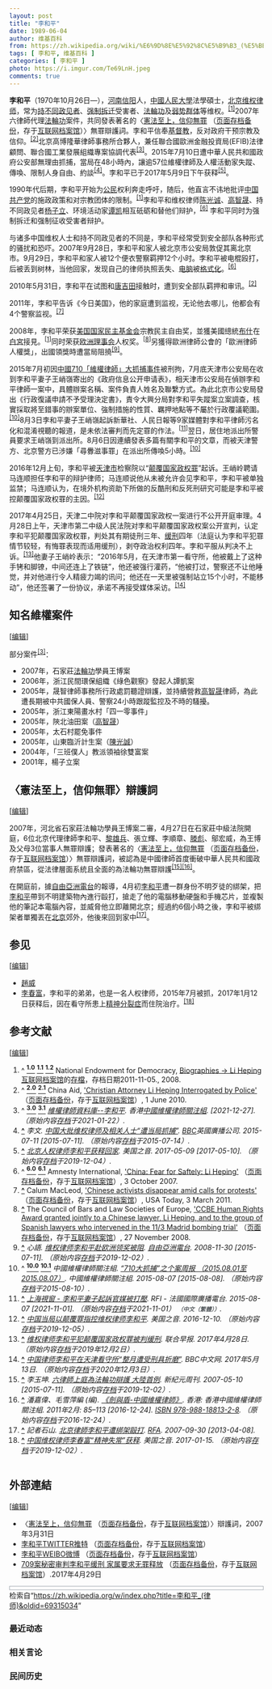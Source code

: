 ```yaml
---
layout: post
title: "李和平"
date: 1989-06-04
author: 维基百科
from: https://zh.wikipedia.org/wiki/%E6%9D%8E%E5%92%8C%E5%B9%B3_(%E5%BE%8B%E5%B8%88)
tags: [ 李和平, 维基百科 ]
categories: [ 李和平 ]
photo: https://i.imgur.com/Te69LnH.jpeg
comments: true
---
```

<div class="mw-content-ltr mw-parser-output" lang="zh" dir="ltr"><style data-mw-deduplicate="TemplateStyles:r83732082">.mw-parser-output .infobox-subbox{padding:0;border:none;margin:-3px;width:auto;min-width:100%;font-size:100%;clear:none;float:none;background-color:transparent}.mw-parser-output .infobox-3cols-child{margin:auto}.mw-parser-output .infobox .navbar{font-size:100%}body.skin-minerva .mw-parser-output .infobox-header,body.skin-minerva .mw-parser-output .infobox-subheader,body.skin-minerva .mw-parser-output .infobox-above,body.skin-minerva .mw-parser-output .infobox-title,body.skin-minerva .mw-parser-output .infobox-image,body.skin-minerva .mw-parser-output .infobox-full-data,body.skin-minerva .mw-parser-output .infobox-below{text-align:center}@media screen{html.skin-theme-clientpref-night .mw-parser-output .infobox-full-data:not(.notheme)>div:not(.notheme)[style]{background:#1f1f23!important;color:#f8f9fa}@media screen and (prefers-color-scheme:dark){html.skin-theme-clientpref-os .mw-parser-output .infobox-full-data:not(.notheme) div:not(.notheme){background:#1f1f23!important;color:#f8f9fa}}html.skin-theme-clientpref-night .mw-parser-output .infobox td div:not(.notheme)[style]{background:transparent!important;color:var(--color-base,#202122)}@media screen and (prefers-color-scheme:dark){html.skin-theme-clientpref-os .mw-parser-output .infobox td div:not(.notheme)[style]{background:transparent!important;color:var(--color-base,#202122)}}html.skin-theme-clientpref-night .mw-parser-output .infobox td div.NavHead:not(.notheme)[style]{background:transparent!important}}@media screen and (prefers-color-scheme:dark){html.skin-theme-clientpref-os .mw-parser-output .infobox td div.NavHead:not(.notheme)[style]{background:transparent!important}}@media(min-width:640px){body.skin--responsive .mw-parser-output .infobox-table{display:table!important}body.skin--responsive .mw-parser-output .infobox-table>caption{display:table-caption!important}body.skin--responsive .mw-parser-output .infobox-table>tbody{display:table-row-group}body.skin--responsive .mw-parser-output .infobox-table tr{display:table-row!important}body.skin--responsive .mw-parser-output .infobox-table th,body.skin--responsive .mw-parser-output .infobox-table td{padding-left:inherit;padding-right:inherit}}</style>
<p><b>李和平</b>（1970年10月26日<span class="useeditintro" title="Template:BLP editintro">—</span>），<a href="/wiki/%E6%B2%B3%E5%8D%97" class="mw-redirect" title="河南">河南</a><a href="/wiki/%E4%BF%A1%E9%98%B3" class="mw-redirect" title="信阳">信阳</a>人，<a href="/wiki/%E4%B8%AD%E5%9C%8B%E4%BA%BA%E6%B0%91%E5%A4%A7%E5%AD%B8" class="mw-redirect" title="中國人民大學">中國人民大學</a>法學碩士，<a href="/wiki/%E5%8C%97%E4%BA%AC" class="mw-redirect" title="北京">北京</a><a href="/wiki/%E7%BB%B4%E6%9D%83%E5%BE%8B%E5%B8%88" title="维权律师">维权律师</a>，常为<a href="/wiki/%E6%8C%81%E4%B8%8D%E5%90%8C%E6%94%BF%E8%A7%81%E8%80%85" title="持不同政见者">持不同政见者</a>、<a href="/w/index.php?title=%E5%BC%BA%E5%88%B6%E6%8B%86%E8%BF%81&amp;action=edit&amp;redlink=1" class="new" title="强制拆迁（页面不存在）">强制拆迁</a>受害者、<a href="/wiki/%E6%B3%95%E8%BC%AA%E5%8A%9F" class="mw-redirect" title="法輪功">法輪功</a>及<a href="/wiki/%E5%BC%B1%E5%8A%BF%E7%BE%A4%E4%BD%93" title="弱势群体">弱势群体</a>等维权。<sup id="cite_ref-NED_1-0" class="reference"><a href="#cite_note-NED-1"><span class="cite-bracket">[</span>1<span class="cite-bracket">]</span></a></sup>2007年六律師代理<a href="/wiki/%E6%B3%95%E8%BC%AA%E5%8A%9F" class="mw-redirect" title="法輪功">法輪功</a>案件，共同發表著名的〈<a rel="nofollow" class="external text" href="http://www.epochtimes.com/b5/7/8/21/n1808573.htm">憲法至上，信仰無罪</a> （<a rel="nofollow" class="external text" href="//web.archive.org/web/20190829174343/http://www.epochtimes.com/b5/7/8/21/n1808573.htm">页面存档备份</a>，存于<a href="/wiki/%E4%BA%92%E8%81%94%E7%BD%91%E6%A1%A3%E6%A1%88%E9%A6%86" title="互联网档案馆">互联网档案馆</a>）〉無罪辯護詞。李和平信奉<a href="/wiki/%E5%9F%BA%E7%9D%A3%E6%95%99" title="基督教">基督教</a>，反对政府干预宗教及信仰。<sup id="cite_ref-ChinaAid_2-0" class="reference"><a href="#cite_note-ChinaAid-2"><span class="cite-bracket">[</span>2<span class="cite-bracket">]</span></a></sup>北京高博隆華律師事務所合夥人，兼任聯合國歐洲金融投資局(EFIB)法律顧問、聯合國工業發展組織專案協調代表<sup id="cite_ref-CHRL_3-0" class="reference"><a href="#cite_note-CHRL-3"><span class="cite-bracket">[</span>3<span class="cite-bracket">]</span></a></sup>。2015年7月10日遭中華人民共和國政府公安部無理由抓捕，當局在48小時內，讓逾57位維權律師及人權活動家失蹤、傳喚、限制人身自由、約談<sup id="cite_ref-BBC0711_4-0" class="reference"><a href="#cite_note-BBC0711-4"><span class="cite-bracket">[</span>4<span class="cite-bracket">]</span></a></sup>。李和平已于2017年5月9日下午获释<sup id="cite_ref-VOA0509_5-0" class="reference"><a href="#cite_note-VOA0509-5"><span class="cite-bracket">[</span>5<span class="cite-bracket">]</span></a></sup>。
</p>
<meta property="mw:PageProp/toc">
<div class="mw-heading mw-heading2"></div>
<p>1990年代后期，李和平开始为<a href="/wiki/%E5%85%AC%E6%B0%91" title="公民">公民</a>权利奔走呼吁，随后，他直言不讳地批评<a href="/wiki/%E4%B8%AD%E5%9B%BD%E5%85%B1%E4%BA%A7%E5%85%9A" title="中国共产党">中国共产党</a>的施政政策和对宗教团体的限制。<sup id="cite_ref-NED_1-1" class="reference"><a href="#cite_note-NED-1"><span class="cite-bracket">[</span>1<span class="cite-bracket">]</span></a></sup>李和平和维权律师<a href="/wiki/%E9%99%88%E5%85%89%E8%AF%9A" title="陈光诚">陈光诚</a>、<a href="/wiki/%E9%AB%98%E6%99%BA%E6%99%9F" title="高智晟">高智晟</a>、持不同政见者<a href="/wiki/%E6%9D%A8%E5%AD%90%E7%AB%8B" title="杨子立">杨子立</a>、环境活动家<a href="/wiki/%E8%B0%AD%E5%87%AF" title="谭凯">谭凯</a>相互砥砺和替他们辩护，<sup id="cite_ref-AI_6-0" class="reference"><a href="#cite_note-AI-6"><span class="cite-bracket">[</span>6<span class="cite-bracket">]</span></a></sup> 李和平同时为强制拆迁和强制征收受害者辩护。
</p><p>与诸多中国维权人士和持不同政见者的不同是，李和平经常受到安全部队各种形式的骚扰和恐吓。2007年9月28日，李和平和家人被北京市公安局敦促其离北京市。9月29日，李和平和家人被12个便衣警察羁押12个小时。李和平被电棍殴打，后被丢到树林，当他回家，发现自己的律师执照丢失、<a href="/wiki/%E7%94%B5%E8%84%91" class="mw-redirect" title="电脑">电脑</a>被<a href="/wiki/%E6%A0%BC%E5%BC%8F%E5%8C%96" class="mw-redirect" title="格式化">格式化</a>。<sup id="cite_ref-AI_6-1" class="reference"><a href="#cite_note-AI-6"><span class="cite-bracket">[</span>6<span class="cite-bracket">]</span></a></sup> 
</p><p>2010年5月31日，李和平在试图和<a href="/wiki/%E5%94%90%E5%90%89%E7%94%B0" title="唐吉田">唐吉田</a>接触时，遭到安全部队羁押和审讯。<sup id="cite_ref-ChinaAid_2-1" class="reference"><a href="#cite_note-ChinaAid-2"><span class="cite-bracket">[</span>2<span class="cite-bracket">]</span></a></sup>
</p><p>2011年，李和平告诉《今日美国》，他的家庭遭到监视，无论他去哪儿，他都会有4个警察监视。<sup id="cite_ref-7" class="reference"><a href="#cite_note-7"><span class="cite-bracket">[</span>7<span class="cite-bracket">]</span></a></sup>
</p><p>2008年，李和平荣获<a href="/wiki/%E7%BE%8E%E5%9B%BD%E5%9B%BD%E5%AE%B6%E6%B0%91%E4%B8%BB%E5%9F%BA%E9%87%91%E4%BC%9A" class="mw-redirect" title="美国国家民主基金会">美国国家民主基金会</a>宗教民主自由奖，並獲美國總統<a href="/wiki/%E4%B9%94%E6%B2%BB%C2%B7%E6%B2%83%E5%85%8B%C2%B7%E5%B8%83%E4%BB%80" title="乔治·沃克·布什">布什</a>在<a href="/wiki/%E7%99%BD%E5%AE%AE" title="白宮">白宮</a>接見。<sup id="cite_ref-NED_1-2" class="reference"><a href="#cite_note-NED-1"><span class="cite-bracket">[</span>1<span class="cite-bracket">]</span></a></sup>同时荣获<a href="/wiki/%E6%AC%A7%E6%B4%B2%E7%90%86%E4%BA%8B%E4%BC%9A" class="mw-redirect mw-disambig" title="欧洲理事会">欧洲理事会</a>人权奖。<sup id="cite_ref-8" class="reference"><a href="#cite_note-8"><span class="cite-bracket">[</span>8<span class="cite-bracket">]</span></a></sup>另獲得歐洲律師公會的「歐洲律師人權獎」，出國領獎時遭當局阻撓<sup id="cite_ref-9" class="reference"><a href="#cite_note-9"><span class="cite-bracket">[</span>9<span class="cite-bracket">]</span></a></sup>。
</p><p>2015年7月初因<a href="/wiki/%E4%B8%AD%E5%9C%8B710%E3%80%8C%E7%B6%AD%E6%AC%8A%E5%BE%8B%E5%B8%AB%E3%80%8D%E5%A4%A7%E6%8A%93%E6%8D%95%E4%BA%8B%E4%BB%B6" class="mw-redirect" title="中國710「維權律師」大抓捕事件">中國710「維權律師」大抓捕事件</a>被刑拘，7月底天津市公安局在收到李和平妻子王峭嶺寄出的《政府信息公开申请表》，相天津市公安局在偵辦李和平律師一案中，具體辦案名稱、案件負責人姓名及聯繫方式。為此北京市公安局發出《行政復議申請不予受理決定書》，責令大興分局對李和平失蹤案立案調查，核實採取將至錯事的辦案單位、強制措施的性質、羈押地點等不屬於行政覆議範圍。<sup id="cite_ref-:0_10-0" class="reference"><a href="#cite_note-:0-10"><span class="cite-bracket">[</span>10<span class="cite-bracket">]</span></a></sup>8月3日李和平妻子王峭嶺起訴新華社、人民日報等9家媒體對李和平律師污名化和混淆視聽的報道，是未依法審判而先定罪的作法。<sup id="cite_ref-11" class="reference"><a href="#cite_note-11"><span class="cite-bracket">[</span>11<span class="cite-bracket">]</span></a></sup>翌日，居住地派出所警員要求王峭嶺到派出所。8月6日因連續發表多篇有關李和平的文章，而被天津警方、北京警方已涉嫌「尋釁滋事罪」在派出所傳喚5小時。<sup id="cite_ref-:0_10-1" class="reference"><a href="#cite_note-:0-10"><span class="cite-bracket">[</span>10<span class="cite-bracket">]</span></a></sup>
</p><p>2016年12月上旬，李和平被<a href="/wiki/%E5%A4%A9%E6%B4%A5%E5%B8%82" title="天津市">天津市</a>检察院以“<a href="/wiki/%E9%A2%A0%E8%A6%86%E5%9B%BD%E5%AE%B6%E6%94%BF%E6%9D%83%E7%BD%AA" title="颠覆国家政权罪">颠覆国家政权罪</a>”起诉。王峭岭聘请马连顺担任李和平的辩护律师；马连顺说他从未被允许会见李和平，李和平被单独监禁；马连顺认为，在境外机构资助下所做的反酷刑和反死刑研究可能是李和平被控颠覆国家政权罪的主因。<sup id="cite_ref-12" class="reference"><a href="#cite_note-12"><span class="cite-bracket">[</span>12<span class="cite-bracket">]</span></a></sup>
</p><p>2017年4月25日，天津二中院对李和平颠覆国家政权一案进行不公开开庭审理。4月28日上午，天津市第二中级人民法院对李和平颠覆国家政权案公开宣判，认定李和平犯颠覆国家政权罪，判处其有期徒刑三年、<a href="/wiki/%E7%BC%93%E5%88%91" title="缓刑">缓刑</a>四年（法庭认为李和平犯罪情节较轻，有悔罪表现而适用缓刑），剥夺政治权利四年。李和平服从判决不上诉。<sup id="cite_ref-13" class="reference"><a href="#cite_note-13"><span class="cite-bracket">[</span>13<span class="cite-bracket">]</span></a></sup>他妻子王峭岭表示：“2016年5月，在天津市第一看守所，他被戴上了这种手铐和脚镣，中间还连上了铁链”，他还被强行灌药，“他被打过，警察还不让他睡觉，并对他进行令人精疲力竭的讯问；他还在一天里被强制站立15个小时，不能移动”，他还签署了一份协议，承诺不再接受媒体采访。<sup id="cite_ref-14" class="reference"><a href="#cite_note-14"><span class="cite-bracket">[</span>14<span class="cite-bracket">]</span></a></sup>
</p>
<div class="mw-heading mw-heading2"><h2 id="知名維權案件"><span id=".E7.9F.A5.E5.90.8D.E7.B6.AD.E6.AC.8A.E6.A1.88.E4.BB.B6"></span>知名維權案件</h2><span class="mw-editsection"><span class="mw-editsection-bracket">[</span><a href="/w/index.php?title=%E6%9D%8E%E5%92%8C%E5%B9%B3_(%E5%BE%8B%E5%B8%88)&amp;action=edit&amp;section=2" title="编辑章节：知名維權案件"><span>编辑</span></a><span class="mw-editsection-bracket">]</span></span></div>
<p>部分案件<sup id="cite_ref-CHRL_3-1" class="reference"><a href="#cite_note-CHRL-3"><span class="cite-bracket">[</span>3<span class="cite-bracket">]</span></a></sup>：
</p>
<ul><li>2007年，石家莊<a href="/wiki/%E6%B3%95%E8%BC%AA%E5%8A%9F" class="mw-redirect" title="法輪功">法輪功</a>學員王博案</li>
<li>2006年，浙江民間環保組織《綠色觀察》發起人譚凱案</li>
<li>2005年，晟智律師事務所行政處罰聽證辯護，並持續營救<a href="/wiki/%E9%AB%98%E6%99%BA%E6%99%9F" title="高智晟">高智晟</a>律師，為此遭長期被中共國保人員、警察24小時跟蹤監控及不時的騷擾。</li>
<li>2005年，浙江東陽畫水村「四一零事件」</li>
<li>2005年，陝北油田案（<a href="/wiki/%E9%AB%98%E6%99%BA%E6%99%9F" title="高智晟">高智晟</a>）</li>
<li>2005年，太石村罷免事件</li>
<li>2005年，山東臨沂計生案（<a href="/wiki/%E9%99%B3%E5%85%89%E8%AA%A0" class="mw-redirect" title="陳光誠">陳光誠</a>）</li>
<li>2004年，「三班僕人」教派領袖徐雙富案</li>
<li>2001年，楊子立案</li></ul>
<div class="mw-heading mw-heading2"><h2 id="〈憲法至上，信仰無罪〉辯護詞"><span id=".E3.80.88.E6.86.B2.E6.B3.95.E8.87.B3.E4.B8.8A.EF.BC.8C.E4.BF.A1.E4.BB.B0.E7.84.A1.E7.BD.AA.E3.80.89.E8.BE.AF.E8.AD.B7.E8.A9.9E"></span>〈憲法至上，信仰無罪〉辯護詞</h2><span class="mw-editsection"><span class="mw-editsection-bracket">[</span><a href="/w/index.php?title=%E6%9D%8E%E5%92%8C%E5%B9%B3_(%E5%BE%8B%E5%B8%88)&amp;action=edit&amp;section=3" title="编辑章节：〈憲法至上，信仰無罪〉辯護詞"><span>编辑</span></a><span class="mw-editsection-bracket">]</span></span></div>
<p>2007年，河北省石家莊法輪功學員王博案二審，4月27日在石家莊中級法院開庭，6位北京代理律師李和平、<a href="/w/index.php?title=%E9%BB%8E%E9%9B%84%E5%85%B5&amp;action=edit&amp;redlink=1" class="new" title="黎雄兵（页面不存在）">黎雄兵</a>、張立輝、李順章、<a href="/wiki/%E6%BB%95%E5%BD%AA" title="滕彪">滕彪</a>、鄔宏威，為王博及父母3位當事人無罪辯護；發表著名的〈<a rel="nofollow" class="external text" href="http://www.epochtimes.com/b5/7/8/21/n1808573.htm">憲法至上，信仰無罪</a> （<a rel="nofollow" class="external text" href="//web.archive.org/web/20190829174343/http://www.epochtimes.com/b5/7/8/21/n1808573.htm">页面存档备份</a>，存于<a href="/wiki/%E4%BA%92%E8%81%94%E7%BD%91%E6%A1%A3%E6%A1%88%E9%A6%86" title="互联网档案馆">互联网档案馆</a>）〉無罪辯護詞，被認為是中國律師首度衝破中華人民共和國政府禁區，從法律層面系統且全面的為法輪功無罪辯護<sup id="cite_ref-EPO0510_15-0" class="reference"><a href="#cite_note-EPO0510-15"><span class="cite-bracket">[</span>15<span class="cite-bracket">]</span></a></sup><sup id="cite_ref-Sword_16-0" class="reference"><a href="#cite_note-Sword-16"><span class="cite-bracket">[</span>16<span class="cite-bracket">]</span></a></sup>。
</p><p>在開庭前，據<a href="/wiki/%E8%87%AA%E7%94%B1%E4%BA%9E%E6%B4%B2%E9%9B%BB%E5%8F%B0" class="mw-redirect" title="自由亞洲電台">自由亞洲電台</a>的報導，4月初<a href="/wiki/%E6%9D%8E%E5%92%8C%E5%B9%B3" class="mw-disambig" title="李和平">李和平</a>遭一群身份不明歹徒的綁架，把<a href="/wiki/%E6%9D%8E%E5%92%8C%E5%B9%B3" class="mw-disambig" title="李和平">李和平</a>帶到不明建築物內進行毆打，搶走了他的電腦移動硬盤和手機芯片，並複製他的筆記本電腦內容，並威脅他立即離開北京；經過約6個小時之後，李和平被綁架者單獨丟在<a href="/wiki/%E5%8C%97%E4%BA%AC" class="mw-redirect" title="北京">北京</a>郊外，他後來回到家中<sup id="cite_ref-17" class="reference"><a href="#cite_note-17"><span class="cite-bracket">[</span>17<span class="cite-bracket">]</span></a></sup>。
</p>
<div class="mw-heading mw-heading2"><h2 id="参见"><span id=".E5.8F.82.E8.A7.81"></span>参见</h2><span class="mw-editsection"><span class="mw-editsection-bracket">[</span><a href="/w/index.php?title=%E6%9D%8E%E5%92%8C%E5%B9%B3_(%E5%BE%8B%E5%B8%88)&amp;action=edit&amp;section=4" title="编辑章节：参见"><span>编辑</span></a><span class="mw-editsection-bracket">]</span></span></div>
<ul><li><a href="/wiki/%E8%B6%99%E5%A8%81" title="趙威">趙威</a></li>
<li><a href="/w/index.php?title=%E6%9D%8E%E6%98%A5%E5%AF%8C&amp;action=edit&amp;redlink=1" class="new" title="李春富（页面不存在）">李春富</a>，李和平的弟弟，也是一名人权律师，2015年7月被抓，2017年1月12日获释后，因在看守所患上<a href="/wiki/%E7%B2%BE%E7%A5%9E%E5%88%86%E8%A3%82%E7%97%87" title="精神分裂症">精神分裂症</a>而住院治疗。<sup id="cite_ref-18" class="reference"><a href="#cite_note-18"><span class="cite-bracket">[</span>18<span class="cite-bracket">]</span></a></sup></li></ul>
<div class="mw-heading mw-heading2"><h2 id="参考文献"><span id=".E5.8F.82.E8.80.83.E6.96.87.E7.8C.AE"></span>参考文献</h2><span class="mw-editsection"><span class="mw-editsection-bracket">[</span><a href="/w/index.php?title=%E6%9D%8E%E5%92%8C%E5%B9%B3_(%E5%BE%8B%E5%B8%88)&amp;action=edit&amp;section=5" title="编辑章节：参考文献"><span>编辑</span></a><span class="mw-editsection-bracket">]</span></span></div>
<div class="reflist columns references-column-count references-column-count-2" style="-moz-column-count: 2; -webkit-column-count: 2; column-count: 2; list-style-type: decimal;">
<ol class="references">
<li id="cite_note-NED-1"><span class="mw-cite-backlink">^ <a href="#cite_ref-NED_1-0"><sup><b>1.0</b></sup></a> <a href="#cite_ref-NED_1-1"><sup><b>1.1</b></sup></a> <a href="#cite_ref-NED_1-2"><sup><b>1.2</b></sup></a></span> <span class="reference-text">National Endowment for Democracy, <a rel="nofollow" class="external text" href="http://www.ned.org/events/democracy-award/2008/biographies">Biographies -&gt; Li Heping</a> <a href="/wiki/Wayback_Machine" class="mw-redirect" title="Wayback Machine">互联网档案馆</a>的<a rel="nofollow" class="external text" href="https://web.archive.org/web/20111105070146/http://www.ned.org/events/democracy-award/2008/biographies">存檔</a>，存档日期2011-11-05., 2008.</span>
</li>
<li id="cite_note-ChinaAid-2"><span class="mw-cite-backlink">^ <a href="#cite_ref-ChinaAid_2-0"><sup><b>2.0</b></sup></a> <a href="#cite_ref-ChinaAid_2-1"><sup><b>2.1</b></sup></a></span> <span class="reference-text">China Aid, <a rel="nofollow" class="external text" href="http://www.chinaaid.org/2010/06/christian-attorney-li-heping.html">'Christian Attorney Li Heping Interrogated by Police'</a> （<a rel="nofollow" class="external text" href="//web.archive.org/web/20191202165851/http://www.chinaaid.org/2010/06/christian-attorney-li-heping.html">页面存档备份</a>，存于<a href="/wiki/%E4%BA%92%E8%81%94%E7%BD%91%E6%A1%A3%E6%A1%88%E9%A6%86" title="互联网档案馆">互联网档案馆</a>）, 1 June 2010.</span>
</li>
<li id="cite_note-CHRL-3"><span class="mw-cite-backlink">^ <a href="#cite_ref-CHRL_3-0"><sup><b>3.0</b></sup></a> <a href="#cite_ref-CHRL_3-1"><sup><b>3.1</b></sup></a></span> <span class="reference-text"><cite class="citation news"><a rel="nofollow" class="external text" href="http://www.chrlawyers.hk/zh-hant/content/李和平">維權律師資料庫--李和平</a>. 香港<a href="/wiki/%E4%B8%AD%E5%9C%8B%E7%B6%AD%E6%AC%8A%E5%BE%8B%E5%B8%AB%E9%97%9C%E6%B3%A8%E7%B5%84" title="中國維權律師關注組">中國維權律師關注組</a>.  <span class="reference-accessdate"> [<span class="nowrap">2021-12-27</span>]</span>. （原始内容<a rel="nofollow" class="external text" href="https://web.archive.org/web/20210122061014/https://www.chrlawyers.hk/zh-hant/content/%E6%9D%8E%E5%92%8C%E5%B9%B3">存档</a>于2021-01-22）.</cite><span title="ctx_ver=Z39.88-2004&amp;rfr_id=info%3Asid%2Fzh.wikipedia.org%3A%E6%9D%8E%E5%92%8C%E5%B9%B3+%28%E5%BE%8B%E5%B8%88%29&amp;rft.atitle=%E7%B6%AD%E6%AC%8A%E5%BE%8B%E5%B8%AB%E8%B3%87%E6%96%99%E5%BA%AB--%E6%9D%8E%E5%92%8C%E5%B9%B3&amp;rft.genre=article&amp;rft_id=http%3A%2F%2Fwww.chrlawyers.hk%2Fzh-hant%2Fcontent%2F%E6%9D%8E%E5%92%8C%E5%B9%B3&amp;rft_val_fmt=info%3Aofi%2Ffmt%3Akev%3Amtx%3Ajournal" class="Z3988"><span style="display:none;">&nbsp;</span></span></span>
</li>
<li id="cite_note-BBC0711-4"><span class="mw-cite-backlink"><b><a href="#cite_ref-BBC0711_4-0">^</a></b></span> <span class="reference-text"><cite class="citation news">李文. <a rel="nofollow" class="external text" href="https://www.bbc.com/zhongwen/simp/china/2015/07/150711_china_lawyers">中国大批维权律师及相关人士“遭当局抓捕”</a>. <a href="/wiki/BBC" class="mw-redirect" title="BBC">BBC</a>英國廣播公司. 2015-07-11 <span class="reference-accessdate"> [<span class="nowrap">2015-07-11</span>]</span>. （原始内容<a rel="nofollow" class="external text" href="https://web.archive.org/web/20150714000504/http://www.bbc.com/zhongwen/simp/china/2015/07/150711_china_lawyers">存档</a>于2015-07-14）.</cite><span title="ctx_ver=Z39.88-2004&amp;rfr_id=info%3Asid%2Fzh.wikipedia.org%3A%E6%9D%8E%E5%92%8C%E5%B9%B3+%28%E5%BE%8B%E5%B8%88%29&amp;rft.atitle=%E4%B8%AD%E5%9B%BD%E5%A4%A7%E6%89%B9%E7%BB%B4%E6%9D%83%E5%BE%8B%E5%B8%88%E5%8F%8A%E7%9B%B8%E5%85%B3%E4%BA%BA%E5%A3%AB%E2%80%9C%E9%81%AD%E5%BD%93%E5%B1%80%E6%8A%93%E6%8D%95%E2%80%9D&amp;rft.au=%E6%9D%8E%E6%96%87&amp;rft.date=2015-07-11&amp;rft.genre=article&amp;rft_id=http%3A%2F%2Fwww.bbc.com%2Fzhongwen%2Fsimp%2Fchina%2F2015%2F07%2F150711_china_lawyers&amp;rft_val_fmt=info%3Aofi%2Ffmt%3Akev%3Amtx%3Ajournal" class="Z3988"><span style="display:none;">&nbsp;</span></span></span>
</li>
<li id="cite_note-VOA0509-5"><span class="mw-cite-backlink"><b><a href="#cite_ref-VOA0509_5-0">^</a></b></span> <span class="reference-text"><cite class="citation news"><a rel="nofollow" class="external text" href="http://www.voachinese.com/a/news-heping-li-20170509/3844584.html">北京人权律师李和平获释回家</a>. 美国之音. 2017-05-09 <span class="reference-accessdate"> [<span class="nowrap">2017-05-10</span>]</span>. （原始内容<a rel="nofollow" class="external text" href="https://web.archive.org/web/20191204195742/https://www.voachinese.com/a/news-heping-li-20170509/3844584.html">存档</a>于2019-12-04）.</cite><span title="ctx_ver=Z39.88-2004&amp;rfr_id=info%3Asid%2Fzh.wikipedia.org%3A%E6%9D%8E%E5%92%8C%E5%B9%B3+%28%E5%BE%8B%E5%B8%88%29&amp;rft.atitle=%E5%8C%97%E4%BA%AC%E4%BA%BA%E6%9D%83%E5%BE%8B%E5%B8%88%E6%9D%8E%E5%92%8C%E5%B9%B3%E8%8E%B7%E9%87%8A%E5%9B%9E%E5%AE%B6&amp;rft.date=2017-05-09&amp;rft.genre=article&amp;rft_id=http%3A%2F%2Fwww.voachinese.com%2Fa%2Fnews-heping-li-20170509%2F3844584.html&amp;rft_val_fmt=info%3Aofi%2Ffmt%3Akev%3Amtx%3Ajournal" class="Z3988"><span style="display:none;">&nbsp;</span></span></span>
</li>
<li id="cite_note-AI-6"><span class="mw-cite-backlink">^ <a href="#cite_ref-AI_6-0"><sup><b>6.0</b></sup></a> <a href="#cite_ref-AI_6-1"><sup><b>6.1</b></sup></a></span> <span class="reference-text">Amnesty International, <a rel="nofollow" class="external text" href="http://www.amnesty.org/en/library/asset/ASA17/046/2007/en/f66d4783-d364-11dd-a329-2f46302a8cc6/asa170462007en.html">'China: Fear for Saftely: Li Heping'</a> （<a rel="nofollow" class="external text" href="//web.archive.org/web/20150216073232/http://www.amnesty.org/en/library/asset/ASA17/046/2007/en/f66d4783-d364-11dd-a329-2f46302a8cc6/asa170462007en.html">页面存档备份</a>，存于<a href="/wiki/%E4%BA%92%E8%81%94%E7%BD%91%E6%A1%A3%E6%A1%88%E9%A6%86" title="互联网档案馆">互联网档案馆</a>）, 3 October 2007.</span>
</li>
<li id="cite_note-7"><span class="mw-cite-backlink"><b><a href="#cite_ref-7">^</a></b></span> <span class="reference-text">Calum MacLeod, <a rel="nofollow" class="external text" href="http://www.usatoday.com/news/world/2011-03-03-china04_ST_N.htm">'Chinese activists disappear amid calls for protests'</a> （<a rel="nofollow" class="external text" href="//web.archive.org/web/20110805013414/http://www.usatoday.com/news/world/2011-03-03-china04_ST_N.htm">页面存档备份</a>，存于<a href="/wiki/%E4%BA%92%E8%81%94%E7%BD%91%E6%A1%A3%E6%A1%88%E9%A6%86" title="互联网档案馆">互联网档案馆</a>）, USA Today, 3 March 2011.</span>
</li>
<li id="cite_note-8"><span class="mw-cite-backlink"><b><a href="#cite_ref-8">^</a></b></span> <span class="reference-text">The Council of Bars and Law Societies of Europe, <a rel="nofollow" class="external text" href="http://www.ccbe.eu/fileadmin/user_upload/NTCdocument/pr_0708_ENpdf1_1228203229.pdf">'CCBE Human Rights Award granted jointly to a Chinese lawyer, Li Heping, and to the group of Spanish lawyers who intervened in the 11/3 Madrid bombing trial'</a> （<a rel="nofollow" class="external text" href="//web.archive.org/web/20160304030607/http://www.ccbe.eu/fileadmin/user_upload/NTCdocument/pr_0708_ENpdf1_1228203229.pdf">页面存档备份</a>，存于<a href="/wiki/%E4%BA%92%E8%81%94%E7%BD%91%E6%A1%A3%E6%A1%88%E9%A6%86" title="互联网档案馆">互联网档案馆</a>）, 27 November 2008.</span>
</li>
<li id="cite_note-9"><span class="mw-cite-backlink"><b><a href="#cite_ref-9">^</a></b></span> <span class="reference-text"><cite class="citation news">心語. <a rel="nofollow" class="external text" href="http://www.rfa.org/mandarin/yataibaodao/li-11302008165718.html">维权律师李和平赴欧洲领奖被阻</a>. <a href="/wiki/%E8%87%AA%E7%94%B1%E4%BA%9E%E6%B4%B2%E9%9B%BB%E5%8F%B0" class="mw-redirect" title="自由亞洲電台">自由亞洲電台</a>. 2008-11-30 <span class="reference-accessdate"> [<span class="nowrap">2015-07-11</span>]</span>. （原始内容<a rel="nofollow" class="external text" href="https://web.archive.org/web/20191202101808/https://www.rfa.org/mandarin/yataibaodao/li-11302008165718.html">存档</a>于2019-12-02）.</cite><span title="ctx_ver=Z39.88-2004&amp;rfr_id=info%3Asid%2Fzh.wikipedia.org%3A%E6%9D%8E%E5%92%8C%E5%B9%B3+%28%E5%BE%8B%E5%B8%88%29&amp;rft.atitle=%E7%BB%B4%E6%9D%83%E5%BE%8B%E5%B8%88%E6%9D%8E%E5%92%8C%E5%B9%B3%E8%B5%B4%E6%AC%A7%E6%B4%B2%E9%A2%86%E5%A5%96%E8%A2%AB%E9%98%BB&amp;rft.au=%E5%BF%83%E8%AA%9E&amp;rft.date=2008-11-30&amp;rft.genre=article&amp;rft_id=http%3A%2F%2Fwww.rfa.org%2Fmandarin%2Fyataibaodao%2Fli-11302008165718.html&amp;rft_val_fmt=info%3Aofi%2Ffmt%3Akev%3Amtx%3Ajournal" class="Z3988"><span style="display:none;">&nbsp;</span></span></span>
</li>
<li id="cite_note-:0-10"><span class="mw-cite-backlink">^ <a href="#cite_ref-:0_10-0"><sup><b>10.0</b></sup></a> <a href="#cite_ref-:0_10-1"><sup><b>10.1</b></sup></a></span> <span class="reference-text"><cite class="citation web">中國維權律師關注組. <a rel="nofollow" class="external text" href="http://chrlawyers.hk/zh-hans/content/%E2%80%9C710%E5%A4%A7%E6%8A%93%E6%8D%95%E2%80%9D%E4%B9%8B%E4%B8%AA%E6%A1%88%E5%91%A8%E6%8A%A5-%EF%BC%8820150801%E8%87%B320150807%EF%BC%89">“710大抓捕”之个案周报 （2015.08.01至2015.08.07）</a>. 中國維權律師關注組. 2015-08-07 <span class="reference-accessdate"> [<span class="nowrap">2015-08-08</span>]</span>. （原始内容<a rel="nofollow" class="external text" href="https://web.archive.org/web/20150810021845/http://chrlawyers.hk/zh-hans/content/%E2%80%9C710%E5%A4%A7%E6%8A%93%E6%8D%95%E2%80%9D%E4%B9%8B%E4%B8%AA%E6%A1%88%E5%91%A8%E6%8A%A5-%EF%BC%8820150801%E8%87%B320150807%EF%BC%89">存档</a>于2015-08-10）.</cite><span title="ctx_ver=Z39.88-2004&amp;rfr_id=info%3Asid%2Fzh.wikipedia.org%3A%E6%9D%8E%E5%92%8C%E5%B9%B3+%28%E5%BE%8B%E5%B8%88%29&amp;rft.au=%E4%B8%AD%E5%9C%8B%E7%B6%AD%E6%AC%8A%E5%BE%8B%E5%B8%AB%E9%97%9C%E6%B3%A8%E7%B5%84&amp;rft.btitle=%E2%80%9C710%E5%A4%A7%E6%8A%93%E6%8D%95%E2%80%9D%E4%B9%8B%E4%B8%AA%E6%A1%88%E5%91%A8%E6%8A%A5+%EF%BC%882015.08.01%E8%87%B32015.08.07%EF%BC%89&amp;rft.date=2015-08-07&amp;rft.genre=unknown&amp;rft.pub=%E4%B8%AD%E5%9C%8B%E7%B6%AD%E6%AC%8A%E5%BE%8B%E5%B8%AB%E9%97%9C%E6%B3%A8%E7%B5%84&amp;rft_id=http%3A%2F%2Fchrlawyers.hk%2Fzh-hans%2Fcontent%2F%25E2%2580%259C710%25E5%25A4%25A7%25E6%258A%2593%25E6%258D%2595%25E2%2580%259D%25E4%25B9%258B%25E4%25B8%25AA%25E6%25A1%2588%25E5%2591%25A8%25E6%258A%25A5-%25EF%25BC%258820150801%25E8%2587%25B320150807%25EF%25BC%2589&amp;rft_val_fmt=info%3Aofi%2Ffmt%3Akev%3Amtx%3Abook" class="Z3988"><span style="display:none;">&nbsp;</span></span></span>
</li>
<li id="cite_note-11"><span class="mw-cite-backlink"><b><a href="#cite_ref-11">^</a></b></span> <span class="reference-text"><cite class="citation news"><a rel="nofollow" class="external text" href="https://www.rfi.fr/tw/%E4%B8%AD%E5%9C%8B/20150807-%E6%9D%8E%E5%92%8C%E5%B9%B3%E5%A6%BB%E5%AD%90%E8%B5%B7%E8%A8%B4%E5%AE%98%E5%AA%92%E8%A2%AB%E6%89%93%E5%A3%93">上海視窗 - 李和平妻子起訴官媒被打壓</a>. RFI - 法國國際廣播電台. 2015-08-07 <span class="reference-accessdate"> [<span class="nowrap">2021-11-01</span>]</span>. （原始内容<a rel="nofollow" class="external text" href="https://web.archive.org/web/20211101105829/https://www.rfi.fr/tw/%E4%B8%AD%E5%9C%8B/20150807-%E6%9D%8E%E5%92%8C%E5%B9%B3%E5%A6%BB%E5%AD%90%E8%B5%B7%E8%A8%B4%E5%AE%98%E5%AA%92%E8%A2%AB%E6%89%93%E5%A3%93">存档</a>于2021-11-01） <span style="font-family: sans-serif; cursor: default; color:var(--color-subtle, #54595d); font-size: 0.8em; bottom: 0.1em; font-weight: bold;" title="连接到中文（繁體）网页">（中文（繁體））</span>.</cite><span title="ctx_ver=Z39.88-2004&amp;rfr_id=info%3Asid%2Fzh.wikipedia.org%3A%E6%9D%8E%E5%92%8C%E5%B9%B3+%28%E5%BE%8B%E5%B8%88%29&amp;rft.atitle=%E4%B8%8A%E6%B5%B7%E8%A6%96%E7%AA%97+-+%E6%9D%8E%E5%92%8C%E5%B9%B3%E5%A6%BB%E5%AD%90%E8%B5%B7%E8%A8%B4%E5%AE%98%E5%AA%92%E8%A2%AB%E6%89%93%E5%A3%93&amp;rft.date=2015-08-07&amp;rft.genre=article&amp;rft.jtitle=RFI+-+%E6%B3%95%E5%9C%8B%E5%9C%8B%E9%9A%9B%E5%BB%A3%E6%92%AD%E9%9B%BB%E5%8F%B0&amp;rft_id=https%3A%2F%2Fwww.rfi.fr%2Ftw%2F%25E4%25B8%25AD%25E5%259C%258B%2F20150807-%25E6%259D%258E%25E5%2592%258C%25E5%25B9%25B3%25E5%25A6%25BB%25E5%25AD%2590%25E8%25B5%25B7%25E8%25A8%25B4%25E5%25AE%2598%25E5%25AA%2592%25E8%25A2%25AB%25E6%2589%2593%25E5%25A3%2593&amp;rft_val_fmt=info%3Aofi%2Ffmt%3Akev%3Amtx%3Ajournal" class="Z3988"><span style="display:none;">&nbsp;</span></span></span>
</li>
<li id="cite_note-12"><span class="mw-cite-backlink"><b><a href="#cite_ref-12">^</a></b></span> <span class="reference-text"><cite class="citation web"><a rel="nofollow" class="external text" href="http://www.voachinese.com/a/china-lawyers-20161209/3630786.html">中国当局以颠覆罪指控维权律师李和平</a>. 美国之音. 2016-12-10. （原始内容<a rel="nofollow" class="external text" href="https://web.archive.org/web/20191205212109/https://www.voachinese.com/a/china-lawyers-20161209/3630786.html">存档</a>于2019-12-05）.</cite><span title="ctx_ver=Z39.88-2004&amp;rfr_id=info%3Asid%2Fzh.wikipedia.org%3A%E6%9D%8E%E5%92%8C%E5%B9%B3+%28%E5%BE%8B%E5%B8%88%29&amp;rft.btitle=%E4%B8%AD%E5%9B%BD%E5%BD%93%E5%B1%80%E4%BB%A5%E9%A2%A0%E8%A6%86%E7%BD%AA%E6%8C%87%E6%8E%A7%E7%BB%B4%E6%9D%83%E5%BE%8B%E5%B8%88%E6%9D%8E%E5%92%8C%E5%B9%B3&amp;rft.date=2016-12-10&amp;rft.genre=unknown&amp;rft.pub=%E7%BE%8E%E5%9B%BD%E4%B9%8B%E9%9F%B3&amp;rft_id=http%3A%2F%2Fwww.voachinese.com%2Fa%2Fchina-lawyers-20161209%2F3630786.html&amp;rft_val_fmt=info%3Aofi%2Ffmt%3Akev%3Amtx%3Abook" class="Z3988"><span style="display:none;">&nbsp;</span></span></span>
</li>
<li id="cite_note-13"><span class="mw-cite-backlink"><b><a href="#cite_ref-13">^</a></b></span> <span class="reference-text"><cite class="citation web"><a rel="nofollow" class="external text" href="http://www.zaobao.com.sg/realtime/china/story20170428-754195">维权律师李和平犯颠覆国家政权罪被判缓刑</a>. 联合早报. 2017年4月28日. （原始内容<a rel="nofollow" class="external text" href="https://web.archive.org/web/20191202124309/https://www.zaobao.com.sg/realtime/china/story20170428-754195">存档</a>于2019年12月2日）.</cite><span title="ctx_ver=Z39.88-2004&amp;rfr_id=info%3Asid%2Fzh.wikipedia.org%3A%E6%9D%8E%E5%92%8C%E5%B9%B3+%28%E5%BE%8B%E5%B8%88%29&amp;rft.btitle=%E7%BB%B4%E6%9D%83%E5%BE%8B%E5%B8%88%E6%9D%8E%E5%92%8C%E5%B9%B3%E7%8A%AF%E9%A2%A0%E8%A6%86%E5%9B%BD%E5%AE%B6%E6%94%BF%E6%9D%83%E7%BD%AA%E8%A2%AB%E5%88%A4%E7%BC%93%E5%88%91&amp;rft.date=2017-04-28&amp;rft.genre=unknown&amp;rft.pub=%E8%81%94%E5%90%88%E6%97%A9%E6%8A%A5&amp;rft_id=http%3A%2F%2Fwww.zaobao.com.sg%2Frealtime%2Fchina%2Fstory20170428-754195&amp;rft_val_fmt=info%3Aofi%2Ffmt%3Akev%3Amtx%3Abook" class="Z3988"><span style="display:none;">&nbsp;</span></span></span>
</li>
<li id="cite_note-14"><span class="mw-cite-backlink"><b><a href="#cite_ref-14">^</a></b></span> <span class="reference-text"><cite class="citation web"><a rel="nofollow" class="external text" href="https://www.bbc.com/zhongwen/simp/chinese-news-39906188">中国律师李和平在天津看守所“整月遭受刑具折磨”</a>. BBC中文网. 2017年5月13日. （原始内容<a rel="nofollow" class="external text" href="https://web.archive.org/web/20201203175057/https://www.bbc.com/zhongwen/simp/chinese-news-39906188">存档</a>于2020年12月3日）.</cite><span title="ctx_ver=Z39.88-2004&amp;rfr_id=info%3Asid%2Fzh.wikipedia.org%3A%E6%9D%8E%E5%92%8C%E5%B9%B3+%28%E5%BE%8B%E5%B8%88%29&amp;rft.btitle=%E4%B8%AD%E5%9B%BD%E5%BE%8B%E5%B8%88%E6%9D%8E%E5%92%8C%E5%B9%B3%E5%9C%A8%E5%A4%A9%E6%B4%A5%E7%9C%8B%E5%AE%88%E6%89%80%E2%80%9C%E6%95%B4%E6%9C%88%E9%81%AD%E5%8F%97%E5%88%91%E5%85%B7%E6%8A%98%E7%A3%A8%E2%80%9D&amp;rft.date=2017-05-13&amp;rft.genre=unknown&amp;rft.pub=BBC%E4%B8%AD%E6%96%87%E7%BD%91&amp;rft_id=http%3A%2F%2Fwww.bbc.com%2Fzhongwen%2Fsimp%2Fchinese-news-39906188&amp;rft_val_fmt=info%3Aofi%2Ffmt%3Akev%3Amtx%3Abook" class="Z3988"><span style="display:none;">&nbsp;</span></span></span>
</li>
<li id="cite_note-EPO0510-15"><span class="mw-cite-backlink"><b><a href="#cite_ref-EPO0510_15-0">^</a></b></span> <span class="reference-text"><cite class="citation news">李玉坤. <a rel="nofollow" class="external text" href="http://www.epochweekly.com/b5/020/3070.htm">六律師上庭為法輪功辯護 大陸首例</a>. 新紀元周刊. 2007-05-10 <span class="reference-accessdate"> [<span class="nowrap">2015-07-11</span>]</span>. （原始内容<a rel="nofollow" class="external text" href="https://web.archive.org/web/20191202093933/https://www.epochweekly.com/b5/020/3070.htm">存档</a>于2019-12-02）.</cite><span title="ctx_ver=Z39.88-2004&amp;rfr_id=info%3Asid%2Fzh.wikipedia.org%3A%E6%9D%8E%E5%92%8C%E5%B9%B3+%28%E5%BE%8B%E5%B8%88%29&amp;rft.atitle=%E5%85%AD%E5%BE%8B%E5%B8%AB%E4%B8%8A%E5%BA%AD%E7%82%BA%E6%B3%95%E8%BC%AA%E5%8A%9F%E8%BE%AF%E8%AD%B7+%E5%A4%A7%E9%99%B8%E9%A6%96%E4%BE%8B&amp;rft.au=%E6%9D%8E%E7%8E%89%E5%9D%A4&amp;rft.date=2007-05-10&amp;rft.genre=article&amp;rft_id=http%3A%2F%2Fwww.epochweekly.com%2Fb5%2F020%2F3070.htm&amp;rft_val_fmt=info%3Aofi%2Ffmt%3Akev%3Amtx%3Ajournal" class="Z3988"><span style="display:none;">&nbsp;</span></span></span>
</li>
<li id="cite_note-Sword-16"><span class="mw-cite-backlink"><b><a href="#cite_ref-Sword_16-0">^</a></b></span> <span class="reference-text"><cite class="citation book">潘嘉偉、毛雪萍編 (编). <a rel="nofollow" class="external text" href="https://issuu.com/chrlawyers/docs/__________layout_content">《劍與盾-中國維權律師》</a>. 香港: 香港中國維權律師關注組. 2011年2月: 85–113 <span class="reference-accessdate"> [<span class="nowrap">2016-12-24</span>]</span>. <a href="/wiki/Special:%E7%BD%91%E7%BB%9C%E4%B9%A6%E6%BA%90/978-988-18813-2-8" title="Special:网络书源/978-988-18813-2-8"><span title="国际标准书号">ISBN</span>&nbsp;978-988-18813-2-8</a>. （原始内容<a rel="nofollow" class="external text" href="https://web.archive.org/web/20161224095047/https://issuu.com/chrlawyers/docs/__________layout_content">存档</a>于2016-12-24）.</cite><span title="ctx_ver=Z39.88-2004&amp;rfr_id=info%3Asid%2Fzh.wikipedia.org%3A%E6%9D%8E%E5%92%8C%E5%B9%B3+%28%E5%BE%8B%E5%B8%88%29&amp;rft.au=%E6%BD%98%E5%98%89%E5%81%89%E3%80%81%E6%AF%9B%E9%9B%AA%E8%90%8D%E7%B7%A8&amp;rft.btitle=%E3%80%8A%E5%8A%8D%E8%88%87%E7%9B%BE-%E4%B8%AD%E5%9C%8B%E7%B6%AD%E6%AC%8A%E5%BE%8B%E5%B8%AB%E3%80%8B&amp;rft.date=2011-02&amp;rft.genre=book&amp;rft.isbn=978-988-18813-2-8&amp;rft.pages=85-113&amp;rft.place=%E9%A6%99%E6%B8%AF&amp;rft.pub=%E9%A6%99%E6%B8%AF%E4%B8%AD%E5%9C%8B%E7%B6%AD%E6%AC%8A%E5%BE%8B%E5%B8%AB%E9%97%9C%E6%B3%A8%E7%B5%84&amp;rft_id=https%3A%2F%2Fissuu.com%2Fchrlawyers%2Fdocs%2F__________layout_content&amp;rft_val_fmt=info%3Aofi%2Ffmt%3Akev%3Amtx%3Abook" class="Z3988"><span style="display:none;">&nbsp;</span></span></span>
</li>
<li id="cite_note-17"><span class="mw-cite-backlink"><b><a href="#cite_ref-17">^</a></b></span> <span class="reference-text"><cite class="citation web">記者石山. <a rel="nofollow" class="external text" href="http://www.rfa.org/mandarin/yataibaodao/li-20070930.html?searchterm=%E7%8E%8B%E5%8D%9A">北京律師李和平遭綁架毆打</a>. <a href="/wiki/%E8%87%AA%E7%94%B1%E4%BA%9A%E6%B4%B2%E7%94%B5%E5%8F%B0" title="自由亚洲电台">RFA</a>. 2007-09-30 <span class="reference-accessdate"> [<span class="nowrap">2013-04-08</span>]</span>.</cite><span title="ctx_ver=Z39.88-2004&amp;rfr_id=info%3Asid%2Fzh.wikipedia.org%3A%E6%9D%8E%E5%92%8C%E5%B9%B3+%28%E5%BE%8B%E5%B8%88%29&amp;rft.au=%E8%A8%98%E8%80%85%E7%9F%B3%E5%B1%B1&amp;rft.btitle=%E5%8C%97%E4%BA%AC%E5%BE%8B%E5%B8%AB%E6%9D%8E%E5%92%8C%E5%B9%B3%E9%81%AD%E7%B6%81%E6%9E%B6%E6%AF%86%E6%89%93&amp;rft.date=2007-09-30&amp;rft.genre=unknown&amp;rft.pub=RFA&amp;rft_id=http%3A%2F%2Fwww.rfa.org%2Fmandarin%2Fyataibaodao%2Fli-20070930.html%3Fsearchterm%3D%25E7%258E%258B%25E5%258D%259A&amp;rft_val_fmt=info%3Aofi%2Ffmt%3Akev%3Amtx%3Abook" class="Z3988"><span style="display:none;">&nbsp;</span></span></span>
</li>
<li id="cite_note-18"><span class="mw-cite-backlink"><b><a href="#cite_ref-18">^</a></b></span> <span class="reference-text"><cite class="citation web"><a rel="nofollow" class="external text" href="http://www.voachinese.com/a/news-rights-lawyer-li-chunfu-released-on-bali-mentally-released-20170114/3676362.html">中国维权律师李春富“精神失常”获释</a>. 美国之音. 2017-01-15. （原始内容<a rel="nofollow" class="external text" href="https://web.archive.org/web/20191202163657/https://www.voachinese.com/a/news-rights-lawyer-li-chunfu-released-on-bali-mentally-released-20170114/3676362.html">存档</a>于2019-12-02）.</cite><span title="ctx_ver=Z39.88-2004&amp;rfr_id=info%3Asid%2Fzh.wikipedia.org%3A%E6%9D%8E%E5%92%8C%E5%B9%B3+%28%E5%BE%8B%E5%B8%88%29&amp;rft.btitle=%E4%B8%AD%E5%9B%BD%E7%BB%B4%E6%9D%83%E5%BE%8B%E5%B8%88%E6%9D%8E%E6%98%A5%E5%AF%8C%E2%80%9C%E7%B2%BE%E7%A5%9E%E5%A4%B1%E5%B8%B8%E2%80%9D%E8%8E%B7%E9%87%8A&amp;rft.date=2017-01-15&amp;rft.genre=unknown&amp;rft.pub=%E7%BE%8E%E5%9B%BD%E4%B9%8B%E9%9F%B3&amp;rft_id=http%3A%2F%2Fwww.voachinese.com%2Fa%2Fnews-rights-lawyer-li-chunfu-released-on-bali-mentally-released-20170114%2F3676362.html&amp;rft_val_fmt=info%3Aofi%2Ffmt%3Akev%3Amtx%3Abook" class="Z3988"><span style="display:none;">&nbsp;</span></span></span>
</li>
</ol></div>
<div class="mw-heading mw-heading2"><h2 id="外部連結"><span id=".E5.A4.96.E9.83.A8.E9.80.A3.E7.B5.90"></span>外部連結</h2><span class="mw-editsection"><span class="mw-editsection-bracket">[</span><a href="/w/index.php?title=%E6%9D%8E%E5%92%8C%E5%B9%B3_(%E5%BE%8B%E5%B8%88)&amp;action=edit&amp;section=6" title="编辑章节：外部連結"><span>编辑</span></a><span class="mw-editsection-bracket">]</span></span></div>
<ul><li>〈<a rel="nofollow" class="external text" href="http://www.epochtimes.com/b5/7/8/21/n1808573.htm">憲法至上，信仰無罪</a> （<a rel="nofollow" class="external text" href="//web.archive.org/web/20190829174343/http://www.epochtimes.com/b5/7/8/21/n1808573.htm">页面存档备份</a>，存于<a href="/wiki/%E4%BA%92%E8%81%94%E7%BD%91%E6%A1%A3%E6%A1%88%E9%A6%86" title="互联网档案馆">互联网档案馆</a>）〉辯護詞，2007年3月31日</li>
<li><a rel="nofollow" class="external text" href="https://twitter.com/lhplawer">李和平TWITTER推特</a> （<a rel="nofollow" class="external text" href="//web.archive.org/web/20160311044334/https://twitter.com/lhplawer">页面存档备份</a>，存于<a href="/wiki/%E4%BA%92%E8%81%94%E7%BD%91%E6%A1%A3%E6%A1%88%E9%A6%86" title="互联网档案馆">互联网档案馆</a>）</li>
<li><a rel="nofollow" class="external text" href="http://www.weibo.com/u/1867790553">李和平WEIBO微博</a> （<a rel="nofollow" class="external text" href="//web.archive.org/web/20171026014923/http://www.weibo.com/u/1867790553">页面存档备份</a>，存于<a href="/wiki/%E4%BA%92%E8%81%94%E7%BD%91%E6%A1%A3%E6%A1%88%E9%A6%86" title="互联网档案馆">互联网档案馆</a>）</li>
<li><a rel="nofollow" class="external text" href="http://www.voachinese.com/a/rights-lawyer-sentenced-to-3-year-jail-term-on-probation/3829390.html">709案秘密审判李和平缓刑 家属要求无罪释放</a> （<a rel="nofollow" class="external text" href="//web.archive.org/web/20191203181711/http://www.voachinese.com/a/rights-lawyer-sentenced-to-3-year-jail-term-on-probation/3829390.html">页面存档备份</a>，存于<a href="/wiki/%E4%BA%92%E8%81%94%E7%BD%91%E6%A1%A3%E6%A1%88%E9%A6%86" title="互联网档案馆">互联网档案馆</a>）.2017年4月29日</li></ul>
<div class="navbox-styles"><style data-mw-deduplicate="TemplateStyles:r84265675">.mw-parser-output .hlist dl,.mw-parser-output .hlist ol,.mw-parser-output .hlist ul{margin:0;padding:0}.mw-parser-output .hlist dd,.mw-parser-output .hlist dt,.mw-parser-output .hlist li{margin:0;display:inline}.mw-parser-output .hlist.inline,.mw-parser-output .hlist.inline dl,.mw-parser-output .hlist.inline ol,.mw-parser-output .hlist.inline ul,.mw-parser-output .hlist dl dl,.mw-parser-output .hlist dl ol,.mw-parser-output .hlist dl ul,.mw-parser-output .hlist ol dl,.mw-parser-output .hlist ol ol,.mw-parser-output .hlist ol ul,.mw-parser-output .hlist ul dl,.mw-parser-output .hlist ul ol,.mw-parser-output .hlist ul ul{display:inline}.mw-parser-output .hlist .mw-empty-li{display:none}.mw-parser-output .hlist dt::after{content:" :"}.mw-parser-output .hlist dd::after,.mw-parser-output .hlist li::after{content:" · ";font-weight:bold}.mw-parser-output .hlist-pipe dd::after,.mw-parser-output .hlist-pipe li::after{content:" | ";font-weight:normal}.mw-parser-output .hlist-hyphen dd::after,.mw-parser-output .hlist-hyphen li::after{content:" - ";font-weight:normal}.mw-parser-output .hlist-comma dd::after,.mw-parser-output .hlist-comma li::after{content:"、";font-weight:normal}.mw-parser-output .hlist dd:last-child::after,.mw-parser-output .hlist dt:last-child::after,.mw-parser-output .hlist li:last-child::after{content:none}.mw-parser-output .hlist ol{counter-reset:listitem}.mw-parser-output .hlist ol>li{counter-increment:listitem}.mw-parser-output .hlist ol>li::before{content:" "counter(listitem)"\a0 "}.mw-parser-output .hlist dd ol>li:first-child::before,.mw-parser-output .hlist dt ol>li:first-child::before,.mw-parser-output .hlist li ol>li:first-child::before{content:"（"counter(listitem)"\a0 "}.mw-parser-output ul.cslist,.mw-parser-output ul.sslist{margin:0;padding:0;display:inline-block;list-style:none}.mw-parser-output .cslist li,.mw-parser-output .sslist li{margin:0;display:inline-block}.mw-parser-output .cslist li::after{content:"，"}.mw-parser-output .sslist li::after{content:"；"}.mw-parser-output .cslist li:last-child::after,.mw-parser-output .sslist li:last-child::after{content:none}</style><style data-mw-deduplicate="TemplateStyles:r84261037">.mw-parser-output .navbox{box-sizing:border-box;border:1px solid #a2a9b1;width:100%;clear:both;font-size:88%;text-align:center;padding:1px;margin:1em auto 0}.mw-parser-output .navbox .navbox{margin-top:0}.mw-parser-output .navbox+.navbox,.mw-parser-output .navbox+.navbox-styles+.navbox{margin-top:-1px}.mw-parser-output .navbox-inner,.mw-parser-output .navbox-subgroup{width:100%}.mw-parser-output .navbox-group,.mw-parser-output .navbox-title,.mw-parser-output .navbox-abovebelow{text-align:center;padding-left:1em;padding-right:1em}.mw-parser-output .navbox-group{white-space:nowrap;text-align:right}.mw-parser-output .navbox,.mw-parser-output .navbox-subgroup{background-color:#fdfdfd}.mw-parser-output .navbox-list{border-color:#fdfdfd}.mw-parser-output .navbox-list-with-group{text-align:left;border-left-width:2px;border-left-style:solid}.mw-parser-output tr+tr>.navbox-abovebelow,.mw-parser-output tr+tr>.navbox-group,.mw-parser-output tr+tr>.navbox-image,.mw-parser-output tr+tr>.navbox-list{border-top:2px solid #fdfdfd}.mw-parser-output .navbox-title{background-color:#ccf;position:relative}.mw-parser-output .navbox-abovebelow,.mw-parser-output .navbox-group,.mw-parser-output .navbox-subgroup .navbox-title{background-color:#ddf}.mw-parser-output .navbox-subgroup .navbox-group,.mw-parser-output .navbox-subgroup .navbox-abovebelow{background-color:#e6e6ff}.mw-parser-output .navbox-even{background-color:#f7f7f7}.mw-parser-output .navbox-odd{background-color:transparent}.mw-parser-output .navbox .hlist td dl,.mw-parser-output .navbox .hlist td ol,.mw-parser-output .navbox .hlist td ul,.mw-parser-output .navbox td.hlist dl,.mw-parser-output .navbox td.hlist ol,.mw-parser-output .navbox td.hlist ul{padding:0.125em 0}.mw-parser-output .navbox .navbar{display:block;font-size:100%}.mw-parser-output .navbox-title .navbar{float:left;text-align:left;margin-right:0.5em;width:auto;padding-left:0.2em;position:absolute;left:1em}.mw-parser-output .navbox .mw-collapsible-toggle{margin-left:0.5em;position:absolute;right:1em}body.skin--responsive .mw-parser-output .navbox-image img{max-width:none!important}@media print{body.ns-0 .mw-parser-output .navbox{display:none!important}}</style></div><div role="navigation" class="navbox" aria-labelledby="中國大陸維權運動：中国大陸维权律师" style="padding:3px"></div>
<!-- 
NewPP limit report
Parsed by mw‐web.eqiad.main‐7959696d7f‐87cxc
Cached time: 20250213063232
Cache expiry: 2592000
Reduced expiry: false
Complications: [show‐toc]
CPU time usage: 0.347 seconds
Real time usage: 0.444 seconds
Preprocessor visited node count: 4034/1000000
Post‐expand include size: 83272/2097152 bytes
Template argument size: 4519/2097152 bytes
Highest expansion depth: 20/100
Expensive parser function count: 0/500
Unstrip recursion depth: 0/20
Unstrip post‐expand size: 35023/5000000 bytes
Lua time usage: 0.155/10.000 seconds
Lua memory usage: 4390805/52428800 bytes
Number of Wikibase entities loaded: 1/400
-->
<!--
Transclusion expansion time report (%,ms,calls,template)
100.00%  373.169      1 -total
 41.69%  155.576      1 Template:Infobox_person
 32.95%  122.966      1 Template:Infobox_person/core
 29.20%  108.953      1 Template:Infobox
 28.54%  106.515      1 Template:Reflist
 19.39%   72.375      1 Template:中國維權律師
 18.35%   68.478      1 Template:Navbox
 14.78%   55.167      6 Template:Cite_news
  9.17%   34.213      5 Template:Br_separated_entries
  7.75%   28.935      1 Template:Wikidata_image
-->

<!-- Saved in parser cache with key zhwiki:pcache:3160065:|#|:idhash:canonical!zh and timestamp 20250213063232 and revision id 69315034. Rendering was triggered because: page-view
 -->
</div><!--esi <esi:include src="/esitest-fa8a495983347898/content" /> --><noscript><img src="https://login.wikimedia.org/wiki/Special:CentralAutoLogin/start?useformat=desktop&amp;type=1x1&amp;usesul3=0" alt="" width="1" height="1" style="border: none; position: absolute;"></noscript>
<div class="printfooter" data-nosnippet="">检索自“<a dir="ltr" href="https://zh.wikipedia.org/w/index.php?title=李和平_(律师)&amp;oldid=69315034">https://zh.wikipedia.org/w/index.php?title=李和平_(律师)&amp;oldid=69315034</a>”</div><div id="recent-news"><h3>最近动态</h3><ul></ul></div><div id="open-opinion"><h3>相关言论</h3><ul></ul></div><div id="mjls-record"><h3>民间历史</h3><ul></ul></div>